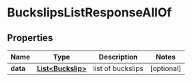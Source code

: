 

# BuckslipsListResponseAllOf


## Properties

| Name | Type | Description | Notes |
|------------ | ------------- | ------------- | -------------|
|**data** | [**List&lt;Buckslip&gt;**](Buckslip.md) | list of buckslips |  [optional] |




